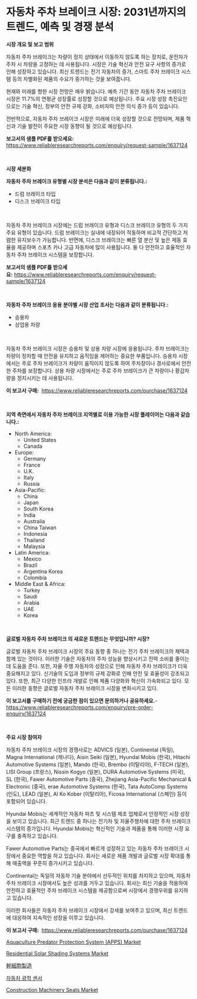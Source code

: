 <p><h1>자동차 주차 브레이크 시장: 2031년까지의 트렌드, 예측 및 경쟁 분석</h1></p><p><strong>시장 개요 및 보고 범위</strong></p>
<p><p>자동차 주차 브레이크는 차량이 정지 상태에서 이동하지 않도록 하는 장치로, 운전자가 주차 시 차량을 고정하는 데 사용됩니다. 시장은 기술 혁신과 안전 요구 사항의 증가로 인해 성장하고 있습니다. 최신 트렌드는 전기 자동차의 증가, 스마트 주차 브레이크 시스템 등의 차별화된 제품의 수요가 증가하는 것을 보여줍니다. </p><p>현재와 미래를 향한 시장 전망은 매우 밝습니다. 예측 기간 동안 자동차 주차 브레이크 시장은 11.7%의 연평균 성장률로 성장할 것으로 예상됩니다. 주요 시장 성장 촉진요인으로는 기술 혁신, 정부의 안전 규제 강화, 소비자의 안전 의식 증가 등이 있습니다.</p><p>전반적으로, 자동차 주차 브레이크 시장은 미래에 더욱 성장할 것으로 전망되며, 제품 혁신과 기술 발전이 주요한 시장 동향이 될 것으로 예상됩니다.</p></p>
<p><strong>보고서의 샘플 PDF를 받으세요:</strong> <a href="https://www.reliableresearchreports.com/enquiry/request-sample/1637124">https://www.reliableresearchreports.com/enquiry/request-sample/1637124</a></p>
<p>&nbsp;</p>
<p><strong>시장 세분화</strong></p>
<p><strong>자동차 주차 브레이크 유형별 시장 분석은 다음과 같이 분류됩니다.:</strong></p>
<p><ul><li>드럼 브레이크 타입</li><li>디스크 브레이크 타입</li></ul></p>
<p>&nbsp;</p>
<p><p>자동차 주차 브레이크 시장에는 드럼 브레이크 유형과 디스크 브레이크 유형의 두 가지 주요 유형이 있습니다. 드럼 브레이크는 실내에 내장되어 작동하며 비교적 간단하고 저렴한 유지보수가 가능합니다. 반면에, 디스크 브레이크는 빠른 열 분산 및 높은 제동 효율을 제공하며 스포츠 카나 고급 자동차에 많이 사용됩니다. 둘 다 안전하고 효율적인 자동차 주차 브레이크 시스템을 보장합니다.</p></p>
<p><strong>보고서의 샘플 PDF를 받으세요:</strong>&nbsp;<a href="https://www.reliableresearchreports.com/enquiry/request-sample/1637124">https://www.reliableresearchreports.com/enquiry/request-sample/1637124</a></p>
<p>&nbsp;</p>
<p><strong> 자동차 주차 브레이크 응용 분야별 시장 산업 조사는 다음과 같이 분류됩니다.:</strong></p>
<p><ul><li>승용차</li><li>상업용 차량</li></ul></p>
<p>&nbsp;</p>
<p><p>자동차 주차 브레이크 시장은 승용차 및 상용 차량 시장에 응용됩니다. 주차 브레이크는 차량이 정차할 때 안전을 유지하고 움직임을 제어하는 중요한 부품입니다. 승용차 시장에서는 주로 주차 브레이크가 차량이 움직이지 않도록 하여 주차장이나 경사로에서 안전한 주차를 보장합니다. 상용 차량 시장에서는 주로 주차 브레이크가 큰 차량이나 황갑차량을 정지시키는 데 사용됩니다.</p></p>
<p><strong>이 보고서 구매:</strong>&nbsp; <a href="https://www.reliableresearchreports.com/purchase/1637124">https://www.reliableresearchreports.com/purchase/1637124</a></p>
<p>&nbsp;</p>
<p><strong>지역 측면에서 자동차 주차 브레이크 지역별로 이용 가능한 시장 플레이어는 다음과 같습니다.:</strong></p>
<p><ul>
    <li>
        North America:
        <ul>
            <li>United States</li>
            <li>Canada</li>
        </ul>
    </li>
    <li>
        Europe:
        <ul>
            <li>Germany</li>
            <li>France</li>
            <li>U.K.</li>
            <li>Italy</li>
            <li>Russia</li>
        </ul>
    </li>
    <li>
        Asia-Pacific:
        <ul>
            <li>China</li>
            <li>Japan</li>
            <li>South Korea</li>
            <li>India</li>
            <li>Australia</li>
            <li>China Taiwan</li>
            <li>Indonesia</li>
            <li>Thailand</li>
            <li>Malaysia</li>
        </ul>
    </li>
    <li>
        Latin America:
        <ul>
            <li>Mexico</li>
            <li>Brazil</li>
            <li>Argentina Korea</li>
            <li>Colombia</li>
        </ul>
    </li>
    <li>
        Middle East & Africa:
        <ul>
            <li>Turkey</li>
            <li>Saudi</li>
            <li>Arabia</li>
            <li>UAE</li>
            <li>Korea</li>
        </ul>
    </li>
    </ul></p>
<p>&nbsp;</p>
<p><strong>글로벌 자동차 주차 브레이크 의 새로운 트렌드는 무엇입니까? 시장?</strong></p>
<p><p>글로벌 자동차 주차 브레이크 시장의 주요 동향 중 하나는 전기 주차 브레이크의 채택과 함께 있는 것이다. 이러한 기술은 자동차의 주차 성능을 향상시키고 전력 소비를 줄이는 데 도움을 준다. 또한, 자율 주행 자동차의 성장으로 인해 자동차 주차 브레이크가 더욱 중요해지고 있다. 신기술의 도입과 정부의 규제 강화로 인해 안전 및 효율성이 강조되고 있다. 또한, 최근 다양한 인프라 개발로 인해 제품 다양화와 혁신이 가속화되고 있다. 모든 이러한 동향은 글로벌 자동차 주차 브레이크 시장을 변화시키고 있다.</p></p>
<p><strong>이 보고서를 구매하기 전에 궁금한 점이 있으면 문의하거나 공유하세요.</strong>- <a href="https://www.reliableresearchreports.com/enquiry/pre-order-enquiry/1637124">https://www.reliableresearchreports.com/enquiry/pre-order-enquiry/1637124</a></p>
<p>&nbsp;</p>
<p><strong>주요 시장 참여자</strong></p>
<p><p>자동차 주차 브레이크 시장의 경쟁사로는 ADVICS (일본), Continental (독일), Magna International (캐나다), Aisin Seiki (일본), Hyundai Mobis (한국), Hitachi Automotive Systems (일본), Mando (한국), Brembo (이탈리아), F-TECH (일본), LISI Group (프랑스), Nissin Kogyo (일본), DURA Automotive Systems (미국), SL (한국), Fawer Automotive Parts (중국), Zhejiang Asia-Pacific Mechanical & Electronic (중국), erae Automotive Systems (한국), Tata AutoComp Systems (인도), LEAD (일본), Al Ko Kober (이탈리아), Ficosa International (스페인) 등이 포함되어 있습니다.</p><p>Hyundai Mobis는 세계적인 자동차 파츠 및 시스템 제조 업체로서 안정적인 시장 성장을 보이고 있습니다. 최근 트렌드 중 하나는 전기차 및 자율주행차에 대한 주차 브레이크 시스템의 증가입니다. Hyundai Mobis는 혁신적인 기술과 제품을 통해 이러한 시장 요구를 충족하고 있습니다.</p><p>Fawer Automotive Parts는 중국에서 빠르게 성장하고 있는 자동차 주차 브레이크 시장에서 중요한 역할을 하고 있습니다. 회사는 새로운 제품 개발과 글로벌 시장 확대를 통해 매출액을 꾸준히 증가시키고 있습니다.</p><p>Continental는 독일의 자동차 기술 분야에서 선두적인 위치를 차지하고 있으며, 자동차 주차 브레이크 시장에서도 높은 성과를 거두고 있습니다. 회사는 최신 기술을 적용하여 안전하고 효율적인 주차 브레이크 시스템을 제공함으로써 시장에서 경쟁우위를 유지하고 있습니다.</p><p>이러한 회사들은 자동차 주차 브레이크 시장에서 강세를 보여주고 있으며, 최신 트렌드에 대응하여 지속적인 성장을 이루고 있습니다.</p></p>
<p><strong>이 보고서 구매:</strong>&nbsp;&nbsp;<a href="https://www.reliableresearchreports.com/purchase/1637124">https://www.reliableresearchreports.com/purchase/1637124</a></p>
<p><p><a href="https://issuu.com/reportprime-2/docs/aquaculture-predator-protection-system-apps-market">Aquaculture Predator Protection System (APPS) Market</a></p><p><a href="https://github.com/ruddyyedelwadw/Market-Research-Report-List-1/blob/main/residential-solar-shading-systems-market.md">Residential Solar Shading Systems Market</a></p><p><a href="https://github.com/marbadji/Market-Research-Report-List-1/blob/main/36264208200.md">幹細胞製造</a></p><p><a href="https://github.com/FelipeGrrady654556/Market-Research-Report-List-1/blob/main/37539168000.md">자동차 광학 센서</a></p><p><a href="https://view.publitas.com/reportprime-1/construction-machinery-seats-market-analysis-examines-its-scope-on-growth-opportunities-and-forecasted-trends-spanning-from-2024-to-2031/">Construction Machinery Seats Market</a></p></p>
